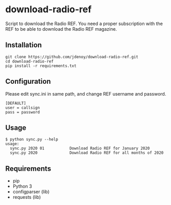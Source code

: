 # download-radio-ref
Script to download the Radio REF.
You need a proper subscription with the REF to be able to download the Radio REF magazine.

## Installation
```
git clone https://github.com/jdenoy/download-radio-ref.git
cd download-radio-ref
pip install -r requirements.txt
```

## Configuration
Please edit sync.ini in same path, and change REF username and password.
```
[DEFAULT]
user = callsign
pass = password
```

## Usage
```
$ python sync.py --help
usage:
  sync.py 2020 01           Download Radio REF for January 2020
  sync.py 2020              Download Radio REF for all months of 2020
```

## Requirements
* pip
* Python 3
* configparser (lib)
* requests (lib)